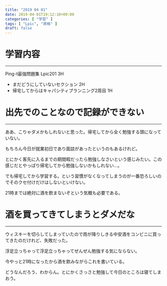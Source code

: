 ```yaml
---
title: "2019 04 01"
date: 2019-04-01T19:12:10+09:00
categories: [ "学習" ]
tags: [ "Lpic", "資格" ]
draft: false
---
```

# 学習内容
---
Ping-t最強問題集 Lpic201 3H

* まだどうにしていないセクション 2H
 * 帰宅してからはキャパシティプランニング2周目 1H

# 出先でのことなので記録ができない
---
ああ、こりゃダメかもしれないと思った。帰宅してから全く勉強する頭になっていない。

もちろん今日が就業初日であり面談があったというのもあるけれど。

とにかく客先に入るまでの期間暇だったら勉強しなさいという感じみたい。この感じだとやっぱり帰宅してから勉強しないかもしれない…。

でも帰宅してから学習する。という習慣がなくなってしまうのが一番恐ろしいのでそのクセ付けだけはしないといけない。

21時までは絶対に酒を飲まないぞという気概も必要である。

# 酒を買ってきてしまうとダメだな
---
ウィスキーを切らしてしまっていたので雨が降りしきる中安酒をコンビニに買ってきたのだけれど、失敗だった。

浮足立っちゃって浮足立っちゃってぜんぜん勉強する気にならない。

今やっと21時になったから酒を飲みながらこれを書いている。

どうなんだろう、わからん。とにかくさっさと勉強して今日のところは寝てしまおう。



